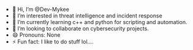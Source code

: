 - 👋 Hi, I’m @Dev-Mykee
- 👀 I’m interested in threat intelligence and incident response
- 🌱 I’m currently learning c++ and python for scripting and automation.
- 💞️ I’m looking to collaborate on cybersecurity projects.
- 😄 Pronouns: None
- ⚡ Fun fact: I like to do stuff lol....
